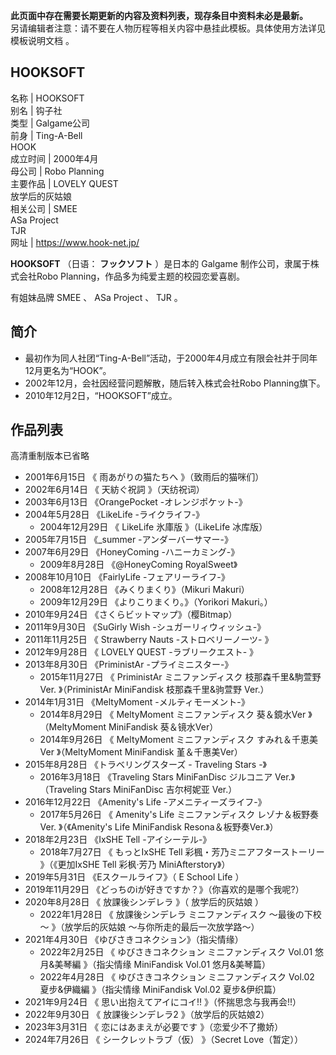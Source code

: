 **此页面中存在需要长期更新的内容及资料列表，现存条目中资料未必是最新。**  
另请编辑者注意：请不要在人物历程等相关内容中悬挂此模板。具体使用方法详见  模板说明文档  。

HOOKSOFT  
---  
名称  |  HOOKSOFT   
别名  |  钩子社   
类型  |  Galgame公司   
前身  |  Ting-A-Bell   
HOOK  
成立时间  |  2000年4月   
母公司  |  Robo Planning   
主要作品  |  LOVELY QUEST    
放学后的灰姑娘  
相关公司  |  SMEE    
ASa Project  
TJR  
网址  |  https://www.hook-net.jp/   
  
**HOOKSOFT** （日语：  **フックソフト** ）是日本的  Galgame  制作公司，隶属于株式会社Robo
Planning，作品多为纯爱主题的校园恋爱喜剧。

有姐妹品牌  SMEE  、  ASa Project  、  TJR  。

##  简介

  * 最初作为同人社团“Ting-A-Bell”活动，于2000年4月成立有限会社并于同年12月更名为“HOOK”。 
  * 2002年12月，会社因经营问题解散，随后转入株式会社Robo Planning旗下。 
  * 2010年12月2日，“HOOKSOFT”成立。 

##  作品列表

高清重制版本已省略

  * 2001年6月15日 《  雨あがりの猫たちへ  》（致雨后的猫咪们） 
  * 2002年6月14日 《  天紡ぐ祝詞  》（天纺祝词） 
  * 2003年6月13日 《OrangePocket -オレンジポケット-》 
  * 2004年5月28日 《LikeLife -ライクライフ-》 
    * 2004年12月29日 《  LikeLife 氷庫版  》（LikeLife 冰库版） 
  * 2005年7月15日 《_summer -アンダーバーサマー-》 
  * 2007年6月29日 《HoneyComing -ハニーカミング-》 
    * 2009年8月28日 《@HoneyComing RoyalSweet》 
  * 2008年10月10日 《FairlyLife -フェアリーライフ-》 
    * 2008年12月28日 《みくりまくり》（Mikuri Makuri） 
    * 2009年12月29日 《よりこりまくり。》（Yorikori Makuri。） 
  * 2010年9月24日 《さくらビットマップ》（樱Bitmap） 
  * 2011年9月30日 《SuGirly Wish -シュガーリィウィッシュ-》 
  * 2011年11月25日 《  Strawberry Nauts -ストロベリーノーツ-  》 
  * 2012年9月28日 《  LOVELY QUEST -ラブリークエスト-  》 
  * 2013年8月30日 《PriministAr -プライミニスター-》 
    * 2015年11月27日 《  PriministAr ミニファンディスク 枝那森千里&駒萱野 Ver.  》（PriministAr MiniFandisk 枝那森千里&驹萱野 Ver.） 
  * 2014年1月31日 《MeltyMoment -メルティモーメント-》 
    * 2014年8月29日 《  MeltyMoment ミニファンディスク 葵＆鏡水Ver  》（MeltyMoment MiniFandisk 葵＆镜水Ver） 
    * 2014年9月26日 《  MeltyMoment ミニファンディスク すみれ＆千恵美Ver  》（MeltyMoment MiniFandisk 堇＆千惠美Ver） 
  * 2015年8月28日 《トラベリングスターズ - Traveling Stars -》 
    * 2016年3月18日 《Traveling Stars MiniFanDisc ジルコニア Ver.》（Traveling Stars MiniFanDisc 吉尔柯妮亚 Ver.） 
  * 2016年12月22日 《Amenity's Life -アメニティーズライフ-》 
    * 2017年5月26日 《  Amenity's Life ミニファンディスク レゾナ＆板野奏Ver.  》（《Amenity's Life MiniFandisk Resona＆板野奏Ver.》） 
  * 2018年2月23日 《IxSHE Tell -アイシーテル-》 
    * 2018年7月27日 《  もっとIxSHE Tell 彩楓・芳乃ミニアフターストーリー  》（《更加IxSHE Tell 彩枫·芳乃 MiniAfterstory》） 
  * 2019年5月31日 《Eスクールライフ》（  E School Life  ） 
  * 2019年11月29日 《どっちのiが好きですか？》（你喜欢的是哪个我呢?） 
  * 2020年8月28日 《  放課後シンデレラ  》（  放学后的灰姑娘  ） 
    * 2022年1月28日 《  放課後シンデレラ ミニファンディスク ～最後の下校～  》（放学后的灰姑娘 ～与你所走的最后一次放学路～） 
  * 2021年4月30日 《ゆびさきコネクション》（指尖情缘） 
    * 2022年2月25日 《  ゆびさきコネクション ミニファンディスク Vol.01 悠月&美琴編  》（指尖情缘 MiniFandisk Vol.01 悠月&美琴篇） 
    * 2022年4月28日 《  ゆびさきコネクション ミニファンディスク Vol.02 夏步&伊織編  》（指尖情缘 MiniFandisk Vol.02 夏步&伊织篇） 
  * 2021年9月24日 《  思い出抱えてアイにコイ!!  》（怀揣思念与我再会!!） 
  * 2022年9月30日 《  放課後シンデレラ2  》（放学后的灰姑娘2） 
  * 2023年3月31日 《  恋にはあまえが必要です  》（恋爱少不了撒娇） 
  * 2024年7月26日 《  シークレットラブ（仮）  》（Secret Love（暂定）） 